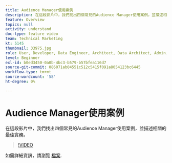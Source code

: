 ```yaml
---
title: Audience Manager使用案例
description: 在這段影片中，我們找出四個常見的Audience Manager使用案例，並描述相關的最佳實務。
feature: Overview
topics: null
activity: understand
doc-type: feature video
team: Technical Marketing
kt: 5145
thumbnail: 33975.jpg
role: User, Developer, Data Engineer, Architect, Data Architect, Admin, Leader
level: Beginner
exl-id: b0ed3450-0a0b-4bc3-b579-b57bfea116d7
source-git-commit: 086071ab04551c512c5415f091a8054123bc6445
workflow-type: tm+mt
source-wordcount: '58'
ht-degree: 0%

---
```


# Audience Manager使用案例

在這段影片中，我們找出四個常見的Audience Manager使用案例，並描述相關的最佳實務。

>[!VIDEO](https://video.tv.adobe.com/v/33975/?quality=12)

如需詳細資訊，請瀏覽 [檔案](https://experienceleague.adobe.com/docs/audience-manager/user-guide/aam-home.html).
